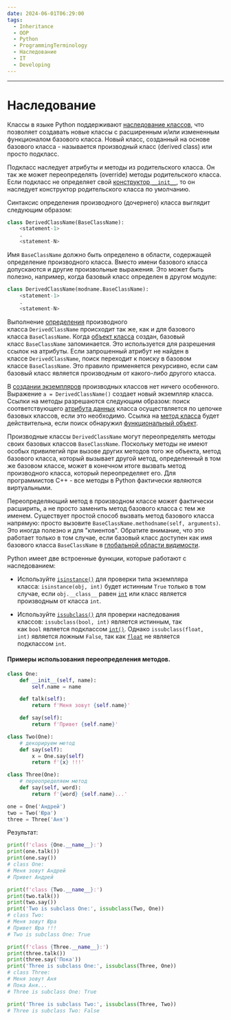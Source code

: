 ```yaml
---
date: 2024-06-01T06:29:00
tags:
  - Inheritance
  - OOP
  - Python
  - ProgrammingTerminology
  - Наследование
  - IT
  - Developing
---
```

---
# Наследование

Классы в языке Python поддерживают [наследование классов](https://docs-python.ru/tutorial/klassy-jazyke-python/nasledovanie-klassov/ "Наследование классов в Python."), что позволяет создавать новые классы с расширенным и/или измененным функционалом базового класса. Новый класс, созданный на основе базового класса - называется производный класс (derived class) или просто подкласс.

Подкласс наследует атрибуты и методы из родительского класса. Он так же может переопределять (override) методы родительского класса. Если подкласс не определяет свой [конструктор `__init__`](https://docs-python.ru/tutorial/klassy-jazyke-python/obekt-klassa/ "Объект класса и конструктор класса в Python."), то он наследует конструктор родительского класса по умолчанию.

Синтаксис определения производного (дочернего) класса выглядит следующим образом:

```python
class DerivedClassName(BaseClassName):
    <statement-1>
    .
    <statement-N>
```

Имя `BaseClassName` должно быть определено в области, содержащей определение производного класса. Вместо имени базового класса допускаются и другие произвольные выражения. Это может быть полезно, например, когда базовый класс определен в другом модуле:

```python
class DerivedClassName(modname.BaseClassName):
    <statement-1>
    .
    <statement-N>
```

Выполнение [определения](https://docs-python.ru/tutorial/klassy-jazyke-python/opredelenie-klassov/ "Определение классов в Python.") производного класса `DerivedClassName` происходит так же, как и для базового класса `BaseClassName`. Когда [объект класса](https://docs-python.ru/tutorial/klassy-jazyke-python/obekt-klassa/ "Объект класса и конструктор класса в Python.") создан, базовый класс `BaseClassName` запоминается. Это используется для разрешения ссылок на атрибуты. Если запрошенный атрибут не найден в классе `DerivedClassName`, поиск переходит к поиску в базовом классе `BaseClassName`. Это правило применяется рекурсивно, если сам базовый класс является производным от какого-либо другого класса.

В [создании экземпляров](https://docs-python.ru/tutorial/klassy-jazyke-python/ekzempljar-klassa/ "Создание экземпляра класса в Python.") производных классов нет ничего особенного. Выражение `a = DerivedClassName()` создает новый экземпляр класса. Ссылки на методы разрешаются следующим образом: поиск соответствующего [атрибута данных](https://docs-python.ru/tutorial/klassy-jazyke-python/atributy-peremennye-klassa-peremennye-ekzempljara-klassa/ "Атрибуты класса и переменные экземпляра класса в Python.") класса осуществляется по цепочке базовых классов, если это необходимо. Ссылка на [метод класса](https://docs-python.ru/tutorial/klassy-jazyke-python/metod-ekzempljara-klassa/ "Метод экземпляра класса в Python.") будет действительна, если поиск обнаружил [функциональный объект](https://docs-python.ru/tutorial/opredelenie-funktsij-python/ "Определение функции в Python.").

Производные классы `DerivedClassName` могут переопределять методы своих базовых классов `BaseClassName`. Поскольку методы не имеют особых привилегий при вызове других методов того же объекта, метод базового класса, который вызывает другой метод, определенный в том же базовом классе, может в конечном итоге вызвать метод производного класса, который переопределяет его. Для программистов C++ - все методы в Python фактически являются виртуальными.

Переопределяющий метод в производном классе может фактически расширить, а не просто заменить метод базового класса с тем же именем. Существует простой способ вызвать метод базового класса напрямую: просто вызовите `BaseClassName.methodname(self, arguments)`. Это иногда полезно и для "клиентов". Обратите внимание, что это работает только в том случае, если базовый класс доступен как имя базового класса `BaseClassName` в [глобальной области видимости](https://docs-python.ru/tutorial/klassy-jazyke-python/prostranstvo-imen-oblast-vidimosti-klassah/ "Пространство имен и область видимости в классах.").

Python имеет две встроенные функции, которые работают с наследованием:

- Используйте [`isinstance()`](https://docs-python.ru/tutorial/vstroennye-funktsii-interpretatora-python/funktsija-isinstance/ "Функция isinstance() в Python, принадлежность экземпляра к классу.") для проверки типа экземпляра класса: `isinstance(obj, int)` будет истинным `True` только в том случае, если `obj.__class__` равен [`int`](https://docs-python.ru/tutorial/osnovnye-vstroennye-tipy-python/tip-dannyh-int-tselye-chisla/ "Целые числа int в Python.") или класс является производным от класса `int`.
    
- Используйте [`issubclass()`](https://docs-python.ru/tutorial/vstroennye-funktsii-interpretatora-python/funktsija-issubclass/ "Функция issubclass() в Python, проверяет наследование класса.") для проверки наследования классов: `issubclass(bool, int)` является истинным, так как `bool` является подклассом [`int()`](https://docs-python.ru/tutorial/osnovnye-vstroennye-tipy-python/tip-dannyh-int-tselye-chisla/ "Целые числа int в Python."). Однако `issubclass(float, int)` является ложным `False`, так как [`float`](https://docs-python.ru/tutorial/osnovnye-vstroennye-tipy-python/tip-dannyh-float-veschestvennye-chisla/ "Вещественные числа float в Python.") не является подклассом `int`.
    


#### Примеры использования переопределения методов.
```python
class One:
    def __init__(self, name):
        self.name = name

    def talk(self):
        return f'Меня зовут {self.name}'

    def say(self):
        return f'Привет {self.name}'

class Two(One):
    # декорируем метод
    def say(self):
        x = One.say(self)
        return f'{x} !!!'

class Three(One):
    # переопределяем метод
    def say(self, word):
        return f'{word} {self.name}...'

one = One('Андрей')
two = Two('Юра')
three = Three('Аня')
```

Результат:

```python
print(f'class {One.__name__}:')
print(one.talk())
print(one.say())
# class One:
# Меня зовут Андрей
# Привет Андрей

print(f'class {Two.__name__}:')
print(two.talk())
print(two.say())
print('Two is subclass One:', issubclass(Two, One))
# class Two:
# Меня зовут Юра
# Привет Юра !!!
# Two is subclass One: True

print(f'class {Three.__name__}:')
print(three.talk())
print(three.say('Пока'))
print('Three is subclass One:', issubclass(Three, One))
# class Three:
# Меня зовут Аня
# Пока Аня...
# Three is subclass One: True

print('Three is subclass Two:', issubclass(Three, Two))
# Three is subclass Two: False
```

